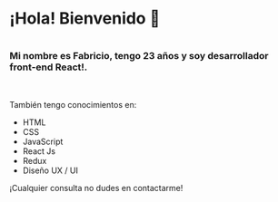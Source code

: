 <h1><b>¡Hola! Bienvenido 👋</b><h1>
<h3>Mi nombre es Fabricio, tengo 23 años y soy desarrollador front-end React!.</h3>
<br>
<p>También tengo conocimientos en:</p>
<ul>
 <li>HTML</li>
 <li>CSS</li>
 <li>JavaScript</li>
 <li>React Js</li>
 <li>Redux</li>
 <li>Diseño UX / UI</li>
</ul>


¡Cualquier consulta no dudes en contactarme!
<!--
**FabriBorgobello/fabriborgobello** is a ✨ _special_ ✨ repository because its `README.md` (this file) appears on your GitHub profile.

Here are some ideas to get you started:

- 🔭 I’m currently working on ...
- 🌱 I’m currently learning ...
- 👯 I’m looking to collaborate on ...
- 🤔 I’m looking for help with ...
- 💬 Ask me about ...
- 📫 How to reach me: ...
- 😄 Pronouns: ...
- ⚡ Fun fact: ...
-->
